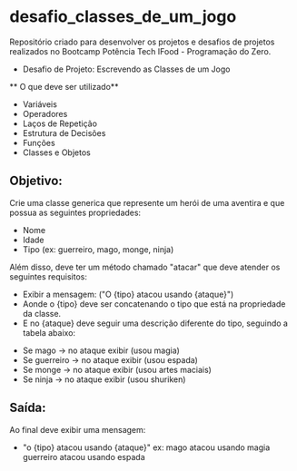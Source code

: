 # desafio_classes_de_um_jogo
Repositório criado para desenvolver os projetos e desafios de projetos realizados no Bootcamp Potência Tech  IFood - Programação do Zero.

- Desafio de Projeto: Escrevendo as Classes de um Jogo

** O que deve ser utilizado**

- Variáveis
- Operadores
- Laços de Repetição
- Estrutura de Decisões
- Funções
- Classes e Objetos

## Objetivo:

Crie uma classe generica que represente um herói de uma aventira e que possua as seguintes propriedades:

- Nome
- Idade
- Tipo (ex: guerreiro, mago, monge, ninja)

Além disso, deve ter um método chamado "atacar" que deve atender os seguintes requisitos:

- Exibir a mensagem: ("O {tipo} atacou usando {ataque}")
- Aonde o {tipo} deve ser concatenando o tipo que está na propriedade da classe.
- E no {ataque} deve seguir uma descrição diferente do tipo, seguindo a tabela abaixo:

* Se mago -> no ataque exibir (usou magia)
* Se guerreiro -> no ataque exibir (usou espada)
* Se monge -> no ataque exibir (usou artes maciais)
* Se ninja -> no ataque exibir (usou shuriken)

## Saída:

Ao final deve exibir uma mensagem:

- "o {tipo} atacou usando {ataque}"
   ex: mago atacou usando magia
   guerreiro atacou usando espada

